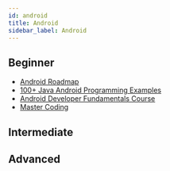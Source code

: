 ```yaml
---
id: android
title: Android
sidebar_label: Android
---
```


## Beginner

- [Android Roadmap](https://github.com/mobile-roadmap/android-developer-roadmap)
- [100+ Java Android Programming Examples](https://www.sanfoundry.com/java-android-programing-examples/)
- [Android Developer Fundamentals Course](https://google-developer-training.github.io/android-developer-fundamentals-course-practicals/en/)
- [Master Coding](https://www.youtube.com/c/AndroidMasterApp/playlists)

## Intermediate

## Advanced
